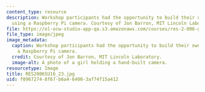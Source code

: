 ```yaml
---
content_type: resource
description: Workshop participants had the opportunity to build their own cameras
  using a Raspberry Pi camera. Courtesy of Jon Barron, MIT Lincoln Laboratory.
file: https://ol-ocw-studio-app-qa.s3.amazonaws.com/courses/res-2-006-girls-who-build-cameras-summer-2016/f09672748f67b6a464003af74f15a412_RES2006SU16_23.jpg
file_type: image/jpeg
image_metadata:
  caption: Workshop participants had the opportunity to build their own cameras using
    a Raspberry Pi camera.
  credit: Courtesy of Jon Barron, MIT Lincoln Laboratory.
  image-alt: A photo of a girl holding a hand-built camera.
resourcetype: Image
title: RES2006SU16_23.jpg
uid: f0967274-8f67-b6a4-6400-3af74f15a412
---
```

